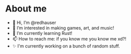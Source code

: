 # About me
- 👋 Hi, I’m @redhauser
- 👀 I’m interested in making games, art, and music!
- 🌱 I’m currently learning Rust!
- 📫 How to reach me: if you know me you know me xd?!
- ✨ I'm currently working on a bunch of random stuff. 
<!---
redhauser/redhauser is a ✨ special ✨ repository because its `README.md` (this file) appears on your GitHub profile.
You can click the Preview link to take a look at your changes.
--->
